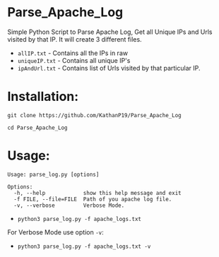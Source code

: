 # Parse_Apache_Log
Simple Python Script to Parse Apache Log, Get all Unique IPs and Urls visited by that IP. It will create 3 different files.

- `allIP.txt` - Contains all the IPs in raw
- `uniqueIP.txt` - Contains all unique IP's
- `ipAndUrl.txt` - Contains list of Urls visited by that particular IP.

# Installation:
`git clone https://github.com/KathanP19/Parse_Apache_Log`

`cd Parse_Apache_Log`

# Usage:
```
Usage: parse_log.py [options]

Options:
  -h, --help            show this help message and exit
  -f FILE, --file=FILE  Path of you apache log file.
  -v, --verbose         Verbose Mode.
```

- `python3 parse_log.py -f apache_logs.txt`

For Verbose Mode use option `-v`:
- `python3 parse_log.py -f apache_logs.txt -v`
